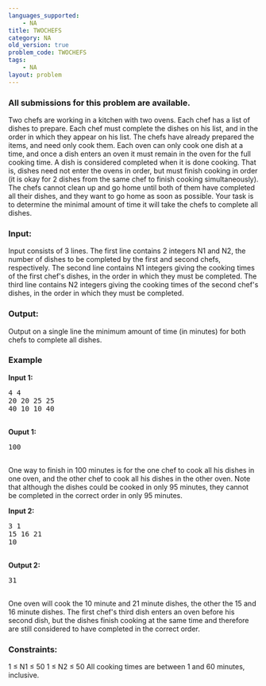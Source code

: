 ```yaml
---
languages_supported:
    - NA
title: TWOCHEFS
category: NA
old_version: true
problem_code: TWOCHEFS
tags:
    - NA
layout: problem
---
```

###  All submissions for this problem are available. 

Two chefs are working in a kitchen with two ovens. Each chef has a list of dishes to prepare. Each chef must complete the dishes on his list, and in the order in which they appear on his list. The chefs have already prepared the items, and need only cook them. Each oven can only cook one dish at a time, and once a dish enters an oven it must remain in the oven for the full cooking time. A dish is considered completed when it is done cooking. That is, dishes need not enter the ovens in order, but must finish cooking in order (it is okay for 2 dishes from the same chef to finish cooking simultaneously). The chefs cannot clean up and go home until both of them have completed all their dishes, and they want to go home as soon as possible. Your task is to determine the minimal amount of time it will take the chefs to complete all dishes.

### Input:

Input consists of 3 lines. The first line contains 2 integers N1 and N2, the number of dishes to be completed by the first and second chefs, respectively. The second line contains N1 integers giving the cooking times of the first chef's dishes, in the order in which they must be completed. The third line contains N2 integers giving the cooking times of the second chef's dishes, in the order in which they must be completed.

### Output:

Output on a single line the minimum amount of time (in minutes) for both chefs to complete all dishes.

### Example

**Input 1:**

<pre>4 4
20 20 25 25
40 10 10 40
 
</pre>
**Ouput 1:**

<pre>100
 
</pre>
One way to finish in 100 minutes is for the one chef to cook all his dishes in one oven, and the other chef to cook all his dishes in the other oven. Note that although the dishes could be cooked in only 95 minutes, they cannot be completed in the correct order in only 95 minutes.

**Input 2:**

<pre>3 1
15 16 21
10
 
</pre>
**Output 2:**

<pre>31
 
</pre>
One oven will cook the 10 minute and 21 minute dishes, the other the 15 and 16 minute dishes. The first chef's third dish enters an oven before his second dish, but the dishes finish cooking at the same time and therefore are still considered to have completed in the correct order.

### Constraints:

1 ≤ N1 ≤ 50
 1 ≤ N2 ≤ 50
 All cooking times are between 1 and 60 minutes, inclusive.
